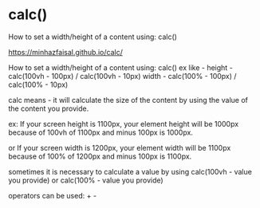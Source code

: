# calc()
How to set a width/height of a content using: calc() 

https://minhazfaisal.github.io/calc/

How to set a width/height of a content using: calc() 
ex like -
height - calc(100vh - 100px) / calc(100vh - 10px)
width - calc(100% - 100px) / calc(100% - 10px)


calc means - 
it will calculate the size of the content by using the value of the content you provide. 


ex: 
If your screen height is 1100px, your element height will be 1000px because of 100vh of 1100px and minus 100px is 1000px.

or If your screen width is 1200px, your element width will be 1100px because of 100% of 1200px and minus 100px is 1100px.

sometimes it is necessary to calculate a value by using calc(100vh - value you provide) or calc(100% - value you provide) 

operators can be used: + -
